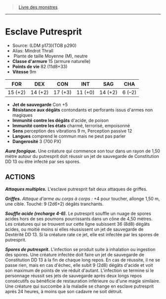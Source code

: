 ﻿> [Livre des monstres](tome_of_beasts.md)

---

# Esclave Putresprit

- Source: (LDM p173)(TOB p290)
- Alias: Mindrot Thrall
-  Plante de taille Moyenne (M), neutre
- **Classe d'armure** 15 (armure naturelle)
- **Points de vie** 82 (11d8+33)
- **Vitesse** 9m

|FOR|DEX|CON|INT|SAG|CHA|
|---|---|---|---|---|---|
|15 (+2)|14 (+2)|17 (+3)|11 (+0)|14 (+2)|6 (–2)|

- **Jet de sauvegarde** Con +5
- **Résistance aux dégâts** contondants et perforants issus d'armes non magiques
- **Immunité contre les dégâts** d'acide, de poison
- **Immunité contre les états** charmé, terrorisé, empoisonné
- **Sens** perception des vibrations 9 m, Perception passive 12
- **Langues** comprend le commun mais ne peut pas parler
- **Dangerosité** 3 (700 PX)

**_Aura fongique._** Une créature qui commence son tour dans un rayon de 1,50 mètre autour du putresprit doit réussir un jet de sauvegarde de Constitution DD 13 ou être infecté par ses spores.

## ACTIONS

**_Attaques multiples._** L'esclave putresprit fait deux attaques de griffes.

**_Griffes._** _Attaque d'arme au corps à corps :_ +4 pour toucher, allonge 1,50 m, une cible. Touché: 9 (2d6+2) dégâts tranchants.

**_Souffle acide (recharge 4-6)._** Le putresprit souffle un nuage de spores acides hors de ses poumons pourrissants dans un cône de 4,50 mètres. Les créatures qui se trouvent sur cette ligne subissent 36 (8d8) dégâts acides, ou moitié moins si elles réussissent un jet de sauvegarde de Dextérité DD 13. Si la créature rate ce jet, elle est infectée par les spores de putresprit.

**_Spores de putresprit._** L'infection se produit suite à inhalation ou ingestion des spores. Une créature infectée doit faire un jet de sauvegarde de Constitution DD 13 à la fin de chaque long repos. En cas de réussite, il ne se passe rien, mais en cas d'échec, elle subit 9 (2d8) dégâts d'acide et voit son maximum de points de vie réduit d'autant. L'infection se termine si le personnage réussit ses jets de sauvegarde après deux longs repos consécutifs ou bénéficie de restauration inférieure ou d'une magie similaire. Une créature qui succombe à la maladie se change en esclave putresprit après 24 heures, à moins que son cadavre ne soit détruit.

